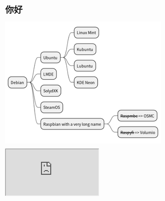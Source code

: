 # 你好
![](https://raw.githubusercontent.com/thelazypig123/photos/main/1.png)


<iframe src="https://www.xiaoyuzhoufm.com/episode/65ae2462dc926e3c7f30d42e?s=eyJ1IjoiNjM2MGU3ODhlZGNlNjcxMDRhNzg4ZWQwIn0%3D"></iframe>
